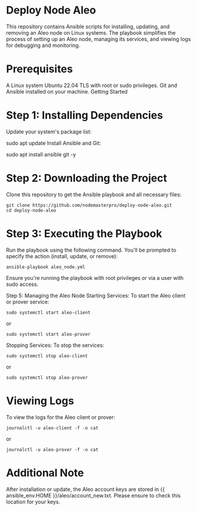 # Deploy Node Aleo

This repository contains Ansible scripts for installing, updating, and removing an Aleo node on Linux systems. The playbook simplifies the process of setting up an Aleo node, managing its services, and viewing logs for debugging and monitoring.

# Prerequisites
A Linux system Ubuntu 22.04 TLS with root or sudo privileges.
Git and Ansible installed on your machine.
Getting Started

# Step 1: Installing Dependencies
Update your system's package list:

sudo apt update
Install Ansible and Git:

sudo apt install ansible git -y

# Step 2: Downloading the Project
Clone this repository to get the Ansible playbook and all necessary files:
```
git clone https://github.com/nodemasterpro/deploy-node-aleo.git
cd deploy-node-aleo
```

# Step 3: Executing the Playbook
Run the playbook using the following command. You'll be prompted to specify the action (install, update, or remove):
```
ansible-playbook aleo_node.yml
```
Ensure you're running the playbook with root privileges or via a user with sudo access.

Step 5: Managing the Aleo Node
Starting Services:
To start the Aleo client or prover service:


```
sudo systemctl start aleo-client
```
or
```
sudo systemctl start aleo-prover
```
Stopping Services:
To stop the services:
```
sudo systemctl stop aleo-client
```
or
```
sudo systemctl stop aleo-prover
```
#  Viewing Logs
To view the logs for the Aleo client or prover:
```
journalctl -u aleo-client -f -o cat
```
or
```
journalctl -u aleo-prover -f -o cat
```
# Additional Note
After installation or update, the Aleo account keys are stored in {{ ansible_env.HOME }}/aleo/account_new.txt. Please ensure to check this location for your keys.